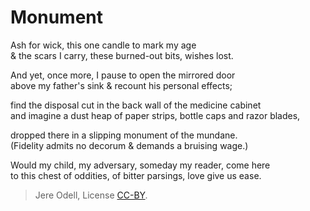 # Monument

Ash for wick, this one candle to mark my age  
& the scars I carry, these burned-out bits, wishes lost.

And yet, once more, I pause to open the mirrored door  
above my father's sink & recount his personal effects;

find the disposal cut in the back wall of the medicine cabinet  
and imagine a dust heap of paper strips, bottle caps and razor blades,

dropped there in a slipping monument of the mundane.  
(Fidelity admits no decorum & demands a bruising wage.)

Would my child, my adversary, someday my reader, come here  
to this chest of oddities, of bitter parsings, love give us ease.


>Jere Odell, License [CC-BY](https://creativecommons.org/licenses/by/4.0/).